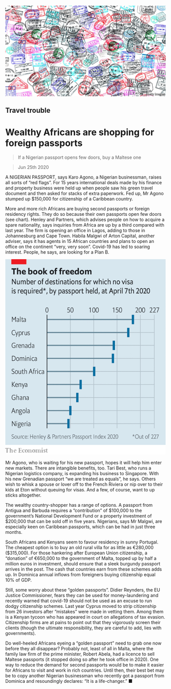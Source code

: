 ![](./images/20200627_MAP501.jpg)

## Travel trouble

# Wealthy Africans are shopping for foreign passports

> If a Nigerian passport opens few doors, buy a Maltese one

> Jun 25th 2020

A NIGERIAN PASSPORT, says Karo Agono, a Nigerian businessman, raises all sorts of “red flags”. For 15 years international deals made by his finance and property business were held up when people saw his green travel document and then asked for stacks of extra paperwork. Fed up, Mr Agono stumped up $150,000 for citizenship of a Caribbean country.

More and more rich Africans are buying second passports or foreign residency rights. They do so because their own passports open few doors (see chart). Henley and Partners, which advises people on how to acquire a spare nationality, says inquiries from Africa are up by a third compared with last year. The firm is opening an office in Lagos, adding to those in Johannesburg and Cape Town. Habila Malgwi of Arton Capital, another adviser, says it has agents in 15 African countries and plans to open an office on the continent “very, very soon”. Covid-19 has led to soaring interest. People, he says, are looking for a Plan B.

![](./images/20200627_MAC176.png)

Mr Agono, who is waiting for his new passport, hopes it will help him enter new markets. There are intangible benefits, too. Tari Best, who runs a Nigerian logistics company, is expanding his business to Singapore. With his new Grenadian passport “we are treated as equals”, he says. Others wish to whisk a spouse or lover off to the French Riviera or nip over to their kids at Eton without queuing for visas. And a few, of course, want to up sticks altogether.

The wealthy country-shopper has a range of options. A passport from Antigua and Barbuda requires a “contribution” of $100,000 to the government’s National Development Fund or a property investment of $200,000 that can be sold off in five years. Nigerians, says Mr Malgwi, are especially keen on Caribbean passports, which can be had in just three months.

South Africans and Kenyans seem to favour residency in sunny Portugal. The cheapest option is to buy an old rural villa for as little as €280,000 ($315,000). For those hankering after European Union citizenship, a “donation” of €650,000 to the government of Malta, topped up by half a million euros in investment, should ensure that a sleek burgundy passport arrives in the post. The cash that countries earn from these schemes adds up. In Dominica annual inflows from foreigners buying citizenship equal 10% of GDP.

Still, some worry about these “golden passports”. Didier Reynders, the EU Justice Commissioner, fears they can be used for money-laundering and recently warned that covid-19 should not be used as an excuse to run dodgy citizenship schemes. Last year Cyprus moved to strip citizenship from 26 investors after “mistakes” were made in vetting them. Among them is a Kenyan tycoon who has appeared in court on allegations of tax evasion. Citizenship firms are at pains to point out that they vigorously screen their clients (though the ultimate responsibility, they are careful to add, lies with governments).

Do well-heeled Africans eyeing a “golden passport” need to grab one now before they all disappear? Probably not, least of all in Malta, where the family law firm of the prime minister, Robert Abela, had a licence to sell Maltese passports (it stopped doing so after he took office in 2020). One way to reduce the demand for second passports would be to make it easier for Africans to visit and work in rich countries. Until then, their best bet may be to copy another Nigerian businessman who recently got a passport from Dominica and resoundingly declares: “It is a life-changer.” ■